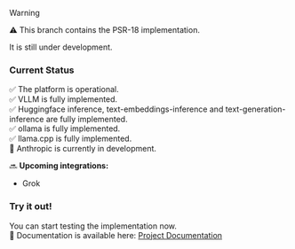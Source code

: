 > [!WARNING]
> ⚠️ This branch contains the PSR-18 implementation. 
> 
> It is still under development.

### Current Status
✅ The platform is operational.  
✅ VLLM is fully implemented.  
✅ Huggingface inference, text-embeddings-inference and text-generation-inference are fully implemented.  
✅ ollama is fully implemented.  
✅ llama.cpp is fully implemented.  
🚧 Anthropic is currently in development.

🔜 **Upcoming integrations:**
- Grok

### Try it out!
You can start testing the implementation now.  
📖 Documentation is available here: [Project Documentation](https://github.com/partITech/php-mistral/blob/psr18/doc/menu.md)  